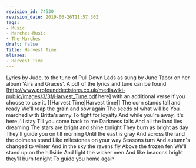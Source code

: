 ```yaml
---
revision_id: 74530
revision_date: 2019-06-26T11:57:30Z
Tags:
- Music
- Marches-Music
- The-Marches
draft: false
Title: Harvest Time
aliases:
- Harvest_Time
---
```

Lyrics by Jude, to the tune of Pull Down Lads as sung by June Tabor on her album 'Airs and Graces'.
A pdf of the lyrics and tune can be found [http://www.profounddecisions.co.uk/mediawiki-public/images/3/3f/Harvest_Time.pdf here] with an additional verse if you choose to use it. 
[[Harvest Time|Harvest time]]
The corn stands tall and ready
We'll reap the grain and sow again
The seeds of what will be
You marched with Britta's army
To fight for loyalty
And while you're away, it's here I'll stay
Till you come back to me
Darkness falls
And all the land lies dreaming
The stars are bright and shine tonight
They burn as bright as day
They'll guide you on till morning
Until the east is gray
And across the land the dolmens stand
Like milestones on your way
Seasons turn
And autumn's changed to winter 
And in the sky the ravens fly 
Above the frozen fen
We'll stand up on the hillside
And light the wicker men
And like beacons bright they'll burn tonight
To guide you home again